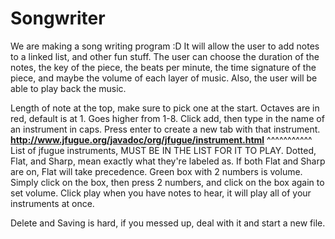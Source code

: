Songwriter
==========

We are making a song writing program :D It will allow the user to add notes to a linked list, and other fun stuff. 
The user can choose the duration of the notes, the key of the piece, the beats per minute, the time signature of the piece, and maybe the volume of each layer of music. Also, the user will be able to play back the music.

Length of note at the top, make sure to pick one at the start.
Octaves are in red, default is at 1. Goes higher from 1-8.
Click add, then type in the name of an instrument in caps. Press enter to create a new tab with that instrument.
**http://www.jfugue.org/javadoc/org/jfugue/instrument.html**
^^^^^^^^^^^ List of jfugue instruments, MUST BE IN THE LIST FOR IT TO PLAY.
Dotted, Flat, and Sharp, mean exactly what they're labeled as. If both Flat and Sharp are on, Flat will take precedence.
Green box with 2 numbers is volume. Simply click on the box, then press 2 numbers, and click on the box again to set volume.
Click play when you have notes to hear, it will play all of your instruments at once.

Delete and Saving is hard, if you messed up, deal with it and start a new file.
